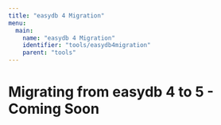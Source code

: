 ```yaml
---
title: "easydb 4 Migration"
menu:
  main:
    name: "easydb 4 Migration"
    identifier: "tools/easydb4migration"
    parent: "tools"
---
```

# Migrating from easydb 4 to 5 - Coming Soon


